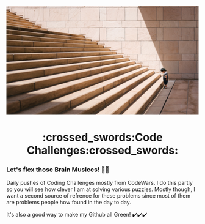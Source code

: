![](https://github.com/WilJonze/CodingChallenges/blob/main/challenges.jpg)
<h1 align=center>
:crossed_swords:Code Challenges:crossed_swords:
</h1>

### Let's flex those Brain Muslces! :brain::muscle:

Daily pushes of Coding Challenges mostly from CodeWars. I do this partly so you will see how clever I am
at solving various puzzles. Mostly though, I want a second source of refrence for these problems since most of them
are problems people how found in the day to day.

It's also a good way to make my Github all Green! :heavy_check_mark::heavy_check_mark::heavy_check_mark:
